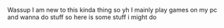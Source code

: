 Wassup I am new to this kinda thing so yh
I mainly play games on my pc and wanna do stuff so here is some stuff i might do
